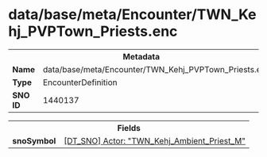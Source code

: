 <h1>data/base/meta/Encounter/TWN_Kehj_PVPTown_Priests.enc</h1><table><tr><th colspan="100%">Metadata</th></tr><tr><td><b>Name</b></td><td>data/base/meta/Encounter/TWN_Kehj_PVPTown_Priests.enc</td></tr><tr><td><b>Type</b></td><td>EncounterDefinition</td></tr><tr><td><b>SNO ID</b></td><td>1440137</td></tr></table>

<table><tr><th colspan="100%">Fields</th></tr><tr><td><b>snoSymbol</b></td><td><a href="..\Actor\TWN_Kehj_Ambient_Priest_M.acr">[DT_SNO] Actor: "TWN_Kehj_Ambient_Priest_M"</a></td></tr></table>

